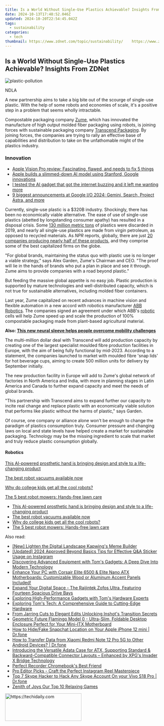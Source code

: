 ```yaml
---
title: Is a World Without Single-Use Plastics Achievable? Insights From ZDNet
date: 2024-10-13T17:48:52.046Z
updated: 2024-10-20T22:54:45.042Z
tags:
  - sustainability
categories:
  - tech
thumbnail: https://www.zdnet.com/topic/sustainability/    https://www.zdnet.com/a/img/resize/2a1387ff281e9f860c4e16c0c2533184f704ef3d/2022/07/13/f6391768-85c1-419b-a327-1ce6ffae4f17/plastic-pollution.jpg?width=170&height=96&fit=crop&auto=webp
---
```


## Is a World Without Single-Use Plastics Achievable? Insights From ZDNet

![plastic-pollution](https://www.zdnet.com/a/img/resize/327f57bc0246449640dc7c98aabd2416f205f97d/2022/07/13/f6391768-85c1-419b-a327-1ce6ffae4f17/plastic-pollution.jpg?auto=webp&width=1280)

NDLA

A new partnership aims to take a big bite out of the scourge of single-use plastic. With the help of some robots and economies of scale, it's a positive step in a problem that seems wholly intractable.

Compostable packaging company [Zume](https://www.zume.com/technology), which has innovated the manufacture of high output molded fiber packaging using robots, is joining forces with sustainable packaging company [Transcend Packaging](https://transcendpackaging.com/). By joining forces, the companies are trying to rally an effective base of capabilities and distribution to take on the unfathomable might of the plastics industry.

### Innovation

* [Apple Vision Pro review: Fascinating, flawed, and needs to fix 5 things](https://www.zdnet.com/article/apple-vision-pro-review/)
* [Apple builds a slimmed-down AI model using Stanford, Google innovations](https://www.zdnet.com/article/apple-builds-a-slimmed-down-ai-model-using-stanford-google-innovations/)
* [I tested the AI gadget that got the internet buzzing and it left me wanting more](https://www.zdnet.com/article/i-tested-the-ai-gadget-that-got-the-internet-buzzing-and-it-left-me-wanting-more/)
* [9 biggest announcements at Google I/O 2024: Gemini, Search, Project Astra, and more](https://www.zdnet.com/article/is-openai-sweating-9-google-features-announced-for-gemini-search-android-and-more/)

Currently, single-use plastic is a $320B industry. Shockingly, there has been no economically viable alternative. The ease of use of single-use plastics (abetted by longstanding consumer apathy) has resulted in a disposal crisis. Some [130 million metric tons](https://www.npr.org/2021/05/18/997937090/half-of-the-worlds-single-use-plastic-waste-is-from-just-20-companies-says-a-stu#:~:text=Jun%2FGetty%20Images-,In%202019%2C%20more%20than%20130%20million%20metric%20tons%20of%20single,use%20plastic%20waste%20generated%20worldwide.) of plastics were discarded in 2019, and nearly all single-use plastics are made from virgin petroleum, as opposed to recycled materials. As _NPR_ reports, globally, there are just [20 companies producing nearly half of these products](https://www.npr.org/2021/05/18/997937090/half-of-the-worlds-single-use-plastic-waste-is-from-just-20-companies-says-a-stu#:~:text=Jun%2FGetty%20Images-,In%202019%2C%20more%20than%20130%20million%20metric%20tons%20of%20single,use%20plastic%20waste%20generated%20worldwide.), and they comprise some of the best capitalized firms on the globe.

"For global brands, maintaining the status quo with plastic use is no longer a viable strategy," says Alex Garden, Zume's Chairman and CEO. "The proof will lie in the hands of brands who put a plan in place and see it through. Zume aims to provide companies with a road beyond plastic."

But feeding the massive global appetite is no easy job. Plastic production is supported by mature technologies and well-distributed capacity, which is not true for sustainable alternatives, including molded fiber containers. 

Last year, Zume capitalized on recent advances in machine vision and flexible automation in a new accord with robotics manufacturer [ABB Robotics](https://new.abb.com/products/robotics). The companies signed an agreement under which ABB's [robotic](https://www.zdnet.com/topic/robotics/) cells will help Zume speed up and scale the production of 100% compostable packaging made from plant-based agricultural material.

**Also: [This new neural sleeve helps people overcome mobility challenges](https://www.zdnet.com/article/this-new-neural-sleeve-helps-people-overcome-mobility-challenges/)**

The multi-million dollar deal with Transcend will add production capacity by creating one of the largest specialist moulded fibre production facilities in Europe, with the aim of being fully functional by mid-2023\. According to a statement, the companies launched to market with moulded fibre 'snap lids' for hot beverage cups, aiming to create 500 million units for delivery by September initially.

The new production facility in Europe will add to Zume's global network of factories in North America and India, with more in planning stages in Latin America and Canada to further expand capacity and meet the needs of global brands.

"This partnership with Transcend aims to expand further our capacity to incite real change and replace plastic with an economically viable solution that performs like plastic without the harms of plastic," says Garden.

Of course, one company or alliance alone won't be enough to change the paradigm of plastics consumption truly. Consumer pressure and changing laws on local and state levels have helped create a market for sustainable packaging. Technology may be the missing ingredient to scale that market and truly reduce plastic consumption globally.

#### Robotics

[This AI-powered prosthetic hand is bringing design and style to a life-changing product](https://www.zdnet.com/article/this-ai-powered-prosthetic-hand-is-bringing-design-and-style-to-a-life-changing-product/ "This AI-powered prosthetic hand is bringing design and style to a life-changing product")

[The best robot vacuums available now](https://www.zdnet.com/article/best-robot-vacuum/ "The best robot vacuums available now")

[Why do college kids get all the cool robots?](https://www.zdnet.com/article/why-college-kids-get-all-the-cool-robots/ "Why do college kids get all the cool robots?")

[The 5 best robot mowers: Hands-free lawn care](https://www.zdnet.com/article/best-robot-mower/ "The 5 best robot mowers: Hands-free lawn care")

* [This AI-powered prosthetic hand is bringing design and style to a life-changing product](https://www.zdnet.com/article/this-ai-powered-prosthetic-hand-is-bringing-design-and-style-to-a-life-changing-product/ "This AI-powered prosthetic hand is bringing design and style to a life-changing product")
* [The best robot vacuums available now](https://www.zdnet.com/article/best-robot-vacuum/ "The best robot vacuums available now")
* [Why do college kids get all the cool robots?](https://www.zdnet.com/article/why-college-kids-get-all-the-cool-robots/ "Why do college kids get all the cool robots?")
* [The 5 best robot mowers: Hands-free lawn care](https://www.zdnet.com/article/best-robot-mower/ "The 5 best robot mowers: Hands-free lawn care")

<ins class="adsbygoogle"
     style="display:block"
     data-ad-format="autorelaxed"
     data-ad-client="ca-pub-7571918770474297"
     data-ad-slot="1223367746"></ins>

<ins class="adsbygoogle"
     style="display:block"
     data-ad-client="ca-pub-7571918770474297"
     data-ad-slot="8358498916"
     data-ad-format="auto"
     data-full-width-responsive="true"></ins>

<span class="atpl-alsoreadstyle">Also read:</span>
<div><ul>
<li><a href="https://extra-skills.techidaily.com/new-lighten-the-digital-landscape-kapwings-meme-builder/"><u>[New] Lighten the Digital Landscape Kapwing's Meme Builder</u></a></li>
<li><a href="https://instagram-videos.techidaily.com/updated-2024-approved-beyond-basics-tips-for-effective-qanda-sticker-usage-on-instagram/"><u>[Updated] 2024 Approved Beyond Basics Tips for Effective Q&A Sticker Usage on Instagram</u></a></li>
<li><a href="https://hardware-reviews.techidaily.com/discovering-advanced-equipment-with-toms-gadgets-a-deep-dive-into-modern-technology/"><u>Discovering Advanced Equipment with Tom's Gadgets: A Deep Dive Into Modern Technology</u></a></li>
<li><a href="https://hardware-reviews.techidaily.com/enhance-your-pc-with-corsair-elite-6500-and-elite-nano-atx-motherboards-customizable-wood-or-aluminum-accent-panels-included/"><u>Enhance Your PC with Corsair Elite 6500 & Elite Nano ATX Motherboards: Customizable Wood or Aluminum Accent Panels Included!</u></a></li>
<li><a href="https://hardware-reviews.techidaily.com/expand-your-digital-space-the-raijintek-zofos-ultra-featuring-fourteen-spacious-drive-bays/"><u>Expand Your Digital Space - The Raijintek Zofos Ultra, Featuring Fourteen Spacious Drive Bays</u></a></li>
<li><a href="https://hardware-reviews.techidaily.com/exploring-high-performance-gadgets-with-toms-hardware-experts/"><u>Exploring High-Performance Gadgets with Tom's Hardware Experts</u></a></li>
<li><a href="https://hardware-reviews.techidaily.com/exploring-toms-tech-a-comprehensive-guide-to-cutting-edge-hardware/"><u>Exploring Tom's Tech: A Comprehensive Guide to Cutting-Edge Hardware</u></a></li>
<li><a href="https://extra-hints.techidaily.com/from-jarring-cuts-to-elegant-edits-unlocking-inshots-transition-secrets/"><u>From Jarring Cuts to Elegant Edits Unlocking Inshot's Transition Secrets</u></a></li>
<li><a href="https://hardware-reviews.techidaily.com/geometric-future-flamingo-model-0-ultra-slim-foldable-desktop-enclosure-perfect-for-your-mini-itx-motherboard/"><u>Geometric Future Flamingo Model 0 - Ultra-Slim, Foldable Desktop Enclosure Perfect for Your Mini-ITX Motherboard</u></a></li>
<li><a href="https://location-social.techidaily.com/how-to-hidefake-snapchat-location-on-your-apple-iphone-12-mini-drfone-by-drfone-virtual-ios/"><u>How to Hide/Fake Snapchat Location on Your Apple iPhone 12 mini | Dr.fone</u></a></li>
<li><a href="https://android-transfer.techidaily.com/how-to-transfer-data-from-xiaomi-redmi-note-12-pro-5g-to-other-android-devices-drfone-by-drfone-transfer-from-android-transfer-from-android/"><u>How to Transfer Data from Xiaomi Redmi Note 12 Pro 5G to Other Android Devices? | Dr.fone</u></a></li>
<li><a href="https://hardware-reviews.techidaily.com/introducing-the-versatile-adata-case-for-atx-supporting-standard-and-backward-compatible-connector-layouts-enhanced-by-xpgs-invader-x-bridge-technology/"><u>Introducing the Versatile Adata Case for ATX, Supporting Standard & Backward-Compatible Connector Layouts – Enhanced by XPG's Invader X Bridge Technology</u></a></li>
<li><a href="https://screen-activity-recording.techidaily.com/perfect-recorder-chromebooks-best-friend/"><u>Perfect Recorder Chromebook's Best Friend</u></a></li>
<li><a href="https://instagram-video-recordings.techidaily.com/pro-editor-picks-craft-the-perfect-instagram-reel-masterpiece/"><u>Pro Editor Picks - Craft the Perfect Instagram Reel Masterpiece</u></a></li>
<li><a href="https://review-topics.techidaily.com/top-7-skype-hacker-to-hack-any-skype-account-on-your-vivo-s18-pro-drfone-by-drfone-virtual-android/"><u>Top 7 Skype Hacker to Hack Any Skype Account On your Vivo S18 Pro | Dr.fone</u></a></li>
<li><a href="https://screen-sharing-recording.techidaily.com/zenith-of-joys-our-top-10-relaxing-games/"><u>Zenith of Joys Our Top 10 Relaxing Games</u></a></li>
</ul></div>

<!-- affiliate ads begin -->
<a href="https://aligracehair.sjv.io/c/5597632/2135368/19272" target="_top" id="2135368">
  <img src="//a.impactradius-go.com/display-ad/19272-2135368" border="0" alt="https://techidaily.com" width="250" height="90"/>
</a>
<img height="0" width="0" src="https://aligracehair.sjv.io/i/5597632/2135368/19272" style="position:absolute;visibility:hidden;" border="0" />
<!-- affiliate ads end -->

